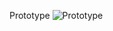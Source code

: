 Prototype
![Prototype](https://i0.wp.com/blog.getmagic.com/wp-content/uploads/2017/05/time-management-tools-4-1-e1510005810248.jpg?w=626)
